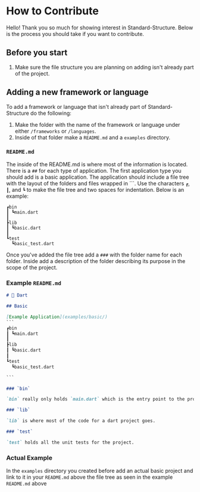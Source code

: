 # How to Contribute

Hello! Thank you so much for showing interest in Standard-Structure. Below is the process you should take if you want to contribute.

## Before you start

1. Make sure the file structure you are planning on adding isn't already part of the project.

## Adding a new framework or language

To add a framework or language that isn't already part of Standard-Structure do the following:

1. Make the folder with the name of the framework or language under either `/frameworks` or `/languages`.
2. Inside of that folder make a `README.md` and a `examples` directory.

### `README.md`

The inside of the README.md is where most of the information is located. There is a `##` for each type of application. The first application type you should add is a basic application. The application should include a file tree with the layout of the folders and files wrapped in ```. Use the characters `┏`, `┃`, and `┗` to make the file tree and two spaces for indentation. Below is an example:

```
┏bin
┃ ┗main.dart
┃
┣lib
┃ ┗basic.dart
┃
┗test
  ┗basic_test.dart
```

Once you've added the file tree add a `###` with the folder name for each folder. Inside add a description of the folder describing its purpose in the scope of the project.

### Example `README.md`

````md
# 🎯 Dart

## Basic

[Example Application](examples/basic/)
​​​​```
┏bin
┃ ┗main.dart
┃
┣lib
┃ ┗basic.dart
┃
┗test
  ┗basic_test.dart

​​​​```

### `bin`

`bin` really only holds `main.dart` which is the entry point to the program

### `lib`

`lib` is where most of the code for a dart project goes.

### `test`

`test` holds all the unit tests for the project.
````

### Actual Example

In the `examples` directory you created before add an actual basic project and link to it in your `README.md` above the file tree as seen in the example `README.md` above
